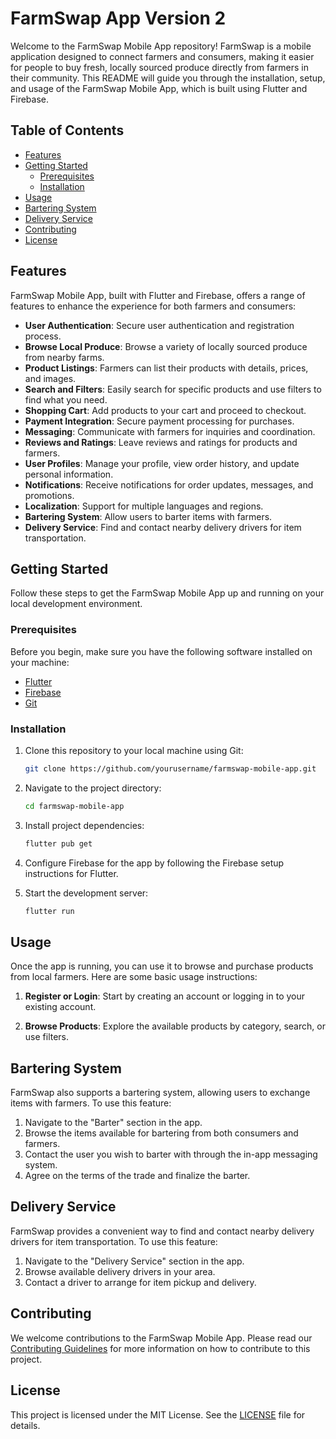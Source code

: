 # FarmSwap App Version 2

Welcome to the FarmSwap Mobile App repository! FarmSwap is a mobile application designed to connect farmers and consumers, making it easier for people to buy fresh, locally sourced produce directly from farmers in their community. This README will guide you through the installation, setup, and usage of the FarmSwap Mobile App, which is built using Flutter and Firebase.

## Table of Contents

- [Features](#features)
- [Getting Started](#getting-started)
  - [Prerequisites](#prerequisites)
  - [Installation](#installation)
- [Usage](#usage)
- [Bartering System](#bartering-system)
- [Delivery Service](#delivery-service)
- [Contributing](#contributing)
- [License](#license)

## Features

FarmSwap Mobile App, built with Flutter and Firebase, offers a range of features to enhance the experience for both farmers and consumers:

- **User Authentication**: Secure user authentication and registration process.
- **Browse Local Produce**: Browse a variety of locally sourced produce from nearby farms.
- **Product Listings**: Farmers can list their products with details, prices, and images.
- **Search and Filters**: Easily search for specific products and use filters to find what you need.
- **Shopping Cart**: Add products to your cart and proceed to checkout.
- **Payment Integration**: Secure payment processing for purchases.
- **Messaging**: Communicate with farmers for inquiries and coordination.
- **Reviews and Ratings**: Leave reviews and ratings for products and farmers.
- **User Profiles**: Manage your profile, view order history, and update personal information.
- **Notifications**: Receive notifications for order updates, messages, and promotions.
- **Localization**: Support for multiple languages and regions.
- **Bartering System**: Allow users to barter items with farmers.
- **Delivery Service**: Find and contact nearby delivery drivers for item transportation.

## Getting Started

Follow these steps to get the FarmSwap Mobile App up and running on your local development environment.

### Prerequisites

Before you begin, make sure you have the following software installed on your machine:

- [Flutter](https://flutter.dev/docs/get-started/install)
- [Firebase](https://firebase.google.com/docs/flutter/setup)
- [Git](https://git-scm.com/)

### Installation

1. Clone this repository to your local machine using Git:

   ```bash
   git clone https://github.com/yourusername/farmswap-mobile-app.git
   ```

2. Navigate to the project directory:

   ```bash
   cd farmswap-mobile-app
   ```

3. Install project dependencies:

   ```bash
   flutter pub get
   ```

4. Configure Firebase for the app by following the Firebase setup instructions for Flutter.

5. Start the development server:

   ```bash
   flutter run
   ```

## Usage

Once the app is running, you can use it to browse and purchase products from local farmers. Here are some basic usage instructions:

1. **Register or Login**: Start by creating an account or logging in to your existing account.

2. **Browse Products**: Explore the available products by category, search, or use filters.

## Bartering System

FarmSwap also supports a bartering system, allowing users to exchange items with farmers. To use this feature:

1. Navigate to the "Barter" section in the app.
2. Browse the items available for bartering from both consumers and farmers.
3. Contact the user you wish to barter with through the in-app messaging system.
4. Agree on the terms of the trade and finalize the barter.

## Delivery Service

FarmSwap provides a convenient way to find and contact nearby delivery drivers for item transportation. To use this feature:

1. Navigate to the "Delivery Service" section in the app.
2. Browse available delivery drivers in your area.
3. Contact a driver to arrange for item pickup and delivery.

## Contributing

We welcome contributions to the FarmSwap Mobile App. Please read our [Contributing Guidelines](CONTRIBUTING.md) for more information on how to contribute to this project.

## License

This project is licensed under the MIT License. See the [LICENSE](LICENSE) file for details.
